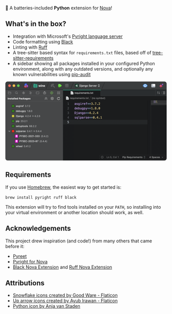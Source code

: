 🔋 A batteries-included **Python** extension for [Nova](https://nova.app)!


## What's in the box?

* Integration with Microsoft's [Pyright language server](https://microsoft.github.io/pyright/#/)
* Code formatting using [Black](https://black.readthedocs.io/en/stable/)
* Linting with [Ruff](https://docs.astral.sh/ruff/)
* A tree-sitter based syntax for `requirements.txt` files, based off of [tree-sitter-requirements](https://github.com/ObserverOfTime/tree-sitter-requirements)
* A sidebar showing all packages installed in your configured Python environment, along with any outdated versions, and optionally any known vulnerabilities using [pip-audit](https://github.com/pypa/pip-audit)

![Python Sidebar](https://github.com/nova-python/Python.novaextension/raw/main/python-sidebar.png)


## Requirements

If you use [Homebrew](https://brew.sh), the easiest way to get started is:

`brew install pyright ruff black`

This extension will try to find tools installed on your `PATH`, so installing into your virtual environment or another location should work, as well.


## Acknowledgements

This project drew inspiration (and code!) from many others that came before it:

* [Pyreet](https://codeberg.org/rv/nova-pyreet)
* [Pyright for Nova](https://github.com/belcar-s/nova-pyright)
* [Black Nova Extension](https://github.com/Aeron/Black.novaextension) and [Ruff Nova Extension](https://github.com/Aeron/Ruff.novaextension)


## Attributions

* [Snowflake icons created by Good Ware - Flaticon](https://www.flaticon.com/free-icons/snowflake)
* [Up arrow icons created by Ayub Irawan - Flaticon](https://www.flaticon.com/free-icons/up-arrow)
* [Python icon by Anja van Staden](https://iconduck.com/icons/85785/python)
